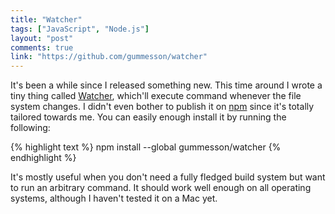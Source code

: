 ```yaml
---
title: "Watcher"
tags: ["JavaScript", "Node.js"]
layout: "post"
comments: true
link: "https://github.com/gummesson/watcher"
---
```


It's been a while since I released something new. This time around I wrote
a tiny thing called [Watcher](https://github.com/gummesson/watcher), which'll
execute command whenever the file system changes. I didn't even bother to
publish it on [npm](https://npmjs.org/) since it's totally tailored towards me.
You can easily enough install it by running the following:

{% highlight text %}
npm install --global gummesson/watcher
{% endhighlight %}

It's mostly useful when you don't need a fully fledged build system but want to
run an arbitrary command. It should work well enough on all operating systems,
although I haven't tested it on a Mac yet.
